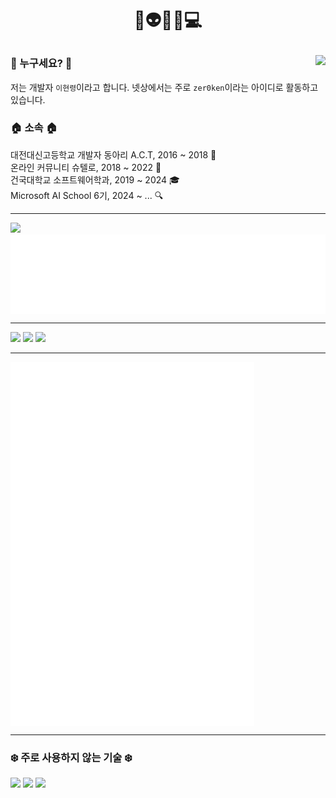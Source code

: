 # <p align="center">👋👽🐸😎💻</p>
<!-- 백준(solved.ac) 스탯  -->
[<img align="right" src="https://mazassumnida.wtf/api/v2/generate_badge?boj=lhr1105"></a>](https://solved.ac/lhr1105)

### 🪪 누구세요? 🪪
저는 개발자 <code>이현령</code>이라고 합니다. 넷상에서는 주로 <code>zer0ken</code>이라는 아이디로 활동하고 있습니다.<br>
### 🏠 소속 🏠
대전대신고등학교 개발자 동아리 A.C.T, 2016 ~ 2018 🏫<br>
온라인 커뮤니티 슈텔로, 2018 ~ 2022 🙌<br>
건국대학교 소프트웨어학과, 2019 ~ 2024 🎓<br>
Microsoft AI School 6기, 2024 ~ ... 🔍<br>

---
[<img src="https://skillicons.dev/icons?i=python,vscode,github,obsidian,azure,gcp">](#)  
[<img valign="top" src="./attachments/metrics.plugin.languages.recent.svg">](#)

---
[<img src="https://github-readme-stats.vercel.app/api/pin/?username=shtelo&repo=kenkenjr&card_width=390&show_owner=true">](https://github.com/shtelo/kenkenjr)
[<img src="https://github-readme-stats.vercel.app/api/pin/?username=zer0ken&repo=tetris-ie&card_width=390&show_owner=true">](https://github.com/zer0ken/tetris-ie)
[<img src="https://github-readme-stats.vercel.app/api/pin/?username=kyla-devs&repo=.github&card_width=390&show_owner=true">](https://github.com/kyla-devs)

---
[<img valign="top" width="390" src="./attachments/general_metrics.svg">](#)

---
### ❄️ 주로 사용하지 않는 기술 ❄️
[<img src="https://skillicons.dev/icons?i=photoshop,java,kotlin,c,cpp,html,css,js,php,vue,flutter">](#)
[<img src="https://skillicons.dev/icons?i=firebase,aws,heroku,netlify">](#)
[<img src="https://skillicons.dev/icons?i=sublime,atom,eclipse,idea,pycharm,clion,androidstudio">](#)
